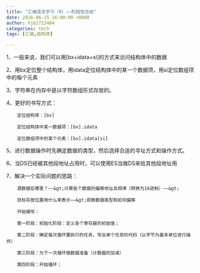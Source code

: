 ```yaml
---
title: "汇编语言学习（9）——阶段性总结"
date: 2016-06-15 16:00:00 +0800
author: hjb2722404
categories: tech
tags: [汇编,结构体]

---
```


1、一般来说，我们可以用[bx+idata+si]的方式来访问结构体中的数据

2、用bx定位整个结构体，用idata定位结构体中的某一个数据项，用si定位数组项中的每个元素

3、字符串在内存中是以字符数组形式存放的。

4、更好的书写方式：

        定位结构体：[bx]

        定位结构体中某一数据项：[bx].idata

        定位数组项中的某个元素：[bx].idata[si]


5、进行数据操作时先确定数据的类型，然后选择合适的寻址方式和操作方式。

6、当DS已经被其他段地址占用时，可以使用ES当做DS来给其他段地址用

7、解决一个实际问题的思路：

        源数据在哪里？——&gt;计算各个数据的偏移地址及规律（转换为16进制）——&gt;

        目标存放位置用什么来表示——&gt;观察数据类型和如何偏移

        开始编写：

        第一阶段：初始化阶段：定义各个寄存器的初始值；

        第二阶段：确定每次循环要执行的任务，写出单个任务的代码（以字节为基本单位进行操作）

        第三阶段：为下一次循环做数据准备（计数器的加减）

        第四阶段：开始循环；

